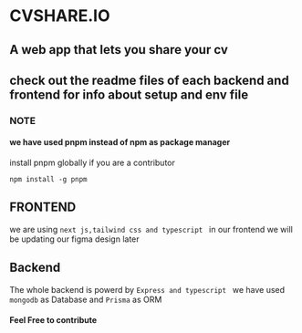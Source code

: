 # CVSHARE.IO

## A web app that lets you share your cv

## check out the readme files of each backend and frontend for info about setup and env file

### NOTE

#### we have used pnpm instead of npm as package manager

install pnpm globally if you are a contributor

```
npm install -g pnpm
```

## FRONTEND

we are using <code>next js,tailwind css and typescript </code>
in our frontend we will be updating our figma design later

## Backend

The whole backend is powerd by <code>Express and typescript </code> we have used <code>mongodb</code> as Database and <code>Prisma</code> as ORM

#### Feel Free to contribute
